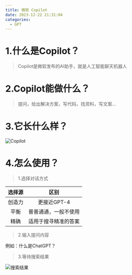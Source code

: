 ```yaml
---
title: 微软 Copilot
date: 2023-12-22 21:31:04
categories:
  - GPT
---
```

# 1.什么是Copilot？
>  Copilot是微软发布的AI助手，就是人工智能聊天机器人

# 2.Copilot能做什么？
> 提问，给出解决方案，写代码，找资料，写文案...

# 3.它长什么样？
![Copilot](https://i.imgs.ovh/2023/12/22/WaQeu.jpeg)

# 4.怎么使用？
> 1.选择对话方式

| 选择源 |         区别         |
| :----: | :------------------: |
| 创造力 |     更接近GPT-4      |
|  平衡  | 普普通通，一般不使用 |
|  精确  | 适用于搜寻精准的答案 |

> 2.输入提问内容

例如：什么是ChatGPT？

> 3.等待搜索结果

![搜索结果](https://i.imgs.ovh/2023/12/22/WaQeu.jpeg)

